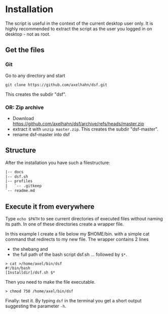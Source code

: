 # Installation

The script is useful in the context of the current desktop user only.
It is highly recommended to extract the script as the user you logged in on desktop - not as root.

## Get the files

### Git

Go to any directory and start

`git clone https://github.com/axelhahn/dsf.git`

This creates the subdir "dsf".

### OR: Zip archive

* Download <https://github.com/axelhahn/dsf/archive/refs/heads/master.zip> 
* extract it with `unzip master.zip`. This creates the subdir "dsf-master".
* rename dsf-master into dsf

## Structure

After the installation you have such a filestructure:

```txt
|-- docs
|-- dsf.sh
|-- profiles
|   `-- .gitkeep
`-- readme.md
```

## Execute it from everywhere

Type `echo $PATH` to see current directories of executed files without naming its path.
In one of these directories create a wrapper file. 

In this example I create a file below my \$HOME/bin. with a simple cat command that redirects to my new file.
The wrapper contains 2 lines 

* the shebang and 
* the full path of the bash script dsf.sh ... followed by `$*`.

```shell
> cat >/home/axel/bin/dsf
#!/bin/bash
[Installdir]/dsf.sh $*
```
Then you need to make the file executable.

```shell
> chmod 750 /home/axel/bin/dsf
```

Finally: test it.
By typing `dsf` in the terminal you get a short output suggesting the parameter `-h`.
